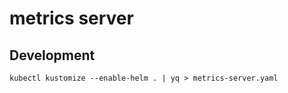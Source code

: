 # metrics server

## Development

```
kubectl kustomize --enable-helm . | yq > metrics-server.yaml
```
